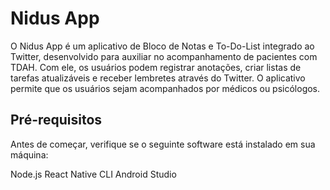 # Nidus App
O Nidus App é um aplicativo de Bloco de Notas e To-Do-List integrado ao Twitter, desenvolvido para auxiliar no acompanhamento de pacientes com TDAH. Com ele, os usuários podem registrar anotações, criar listas de tarefas atualizáveis e receber lembretes através do Twitter. O aplicativo permite que os usuários sejam acompanhados por médicos ou psicólogos.

## Pré-requisitos
Antes de começar, verifique se o seguinte software está instalado em sua máquina:

Node.js 
React Native CLI 
Android Studio 
